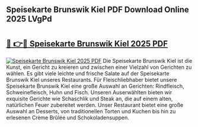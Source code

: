 ## Speisekarte Brunswik Kiel PDF Download Online 2025 LVgPd

# <h2><a href="http://gc622c.nevu.top/?p=Speisekarte+Brunswik+Kiel">🔗 👉🔴 Speisekarte Brunswik Kiel 2025 PDF</a></h2>

[![Speisekarte Brunswik Kiel 2025 PDF](https://i.imgur.com/dBaPXMq.png)](http://gc622c.nevu.top/?p=Speisekarte+Brunswik+Kiel)
Die Speisekarte Brunswik Kiel ist die Kunst, ein Gericht zu kreieren und zwischen einer Vielzahl von Gerichten zu wählen. Es gibt viele leichte und frische Salate auf der Speisekarte Brunswik Kiel unseres Restaurants. Für Fleischliebhaber bietet unsere Speisekarte Brunswik Kiel eine große Auswahl an Gerichten: Rindfleisch, Schweinefleisch, Huhn und Fisch. Unseren Auserwählten bieten wir exquisite Gerichte wie Schaschlik und Steak an, die auf einem alten, natürlichen Feuer zubereitet werden. Unser Restaurant bietet eine große Auswahl an Desserts, von traditionellen Torten und Kuchen bis hin zu erlesenen Crème Brûlée und Schokoladensuppen.
